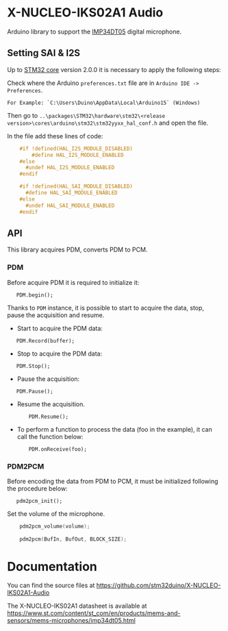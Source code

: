 # X-NUCLEO-IKS02A1 Audio
Arduino library to support the [IMP34DT05](https://www.st.com/en/mems-and-sensors/imp34dt05.html) digital microphone.

## Setting SAI & I2S
Up to [STM32 core](https://github.com/stm32duino/Arduino_Core_STM32) version 2.0.0 it is necessary to apply the following steps:

Check where the Arduino `preferences.txt` file are in `Arduino IDE -> Preferences`.

	For Example: `C:\Users\Duino\AppData\Local\Arduino15` (Windows)

Then go to `..\packages\STM32\hardware\stm32\<release version>\cores\arduino\stm32\stm32yyxx_hal_conf.h` and open the file.

In the file add these lines of code:

```C
	#if !defined(HAL_I2S_MODULE_DISABLED)
  		#define HAL_I2S_MODULE_ENABLED
	#else
	  #undef HAL_I2S_MODULE_ENABLED
	#endif

	#if !defined(HAL_SAI_MODULE_DISABLED)
	  #define HAL_SAI_MODULE_ENABLED
	#else
	  #undef HAL_SAI_MODULE_ENABLED
	#endif
```

## API
This library acquires PDM, converts PDM to PCM.

### PDM
Before acquire PDM it is required to initialize it:

`   PDM.begin();`

Thanks  to `PDM` instance, it is possible to start to acquire the data, stop, pause the acquisition and resume.
- Start to acquire the PDM data:
    
`   PDM.Record(buffer);`
- Stop to acquire the PDM data:
    
`   PDM.Stop();`
- Pause the acquisition:
    
`   PDM.Pause();`
- Resume the acquisition.
    
`       PDM.Resume();`
- To perform a function to process the data (foo in the example), it can call the function below:
    
`       PDM.onReceive(foo);`

### PDM2PCM

Before encoding the data from PDM to PCM, it must be initialized following the procedure below:

`   pdm2pcm_init();`
  
  Set the volume of the microphone.

```C++
    pdm2pcm_volume(volume);
    
    pdm2pcm(BufIn, BufOut, BLOCK_SIZE);
```


# Documentation

You can find the source files at
https://github.com/stm32duino/X-NUCLEO-IKS02A1-Audio

The X-NUCLEO-IKS02A1 datasheet is available at
https://www.st.com/content/st_com/en/products/mems-and-sensors/mems-microphones/imp34dt05.html
